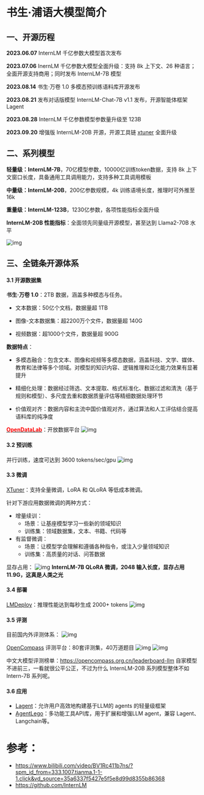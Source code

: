 # 书生·浦语大模型简介

## 一、开源历程

**2023.06.07** InternLM 千亿参数大模型首次发布

**2023.07.06** InernLM 千亿参数大模型全面升级：支持 8k 上下文、26 种语言；全面开源支持商用；同时发布 InternLM-7B 模型

**2023.08.14** 书生·万卷 1.0 多模态预训练语料库开源发布

**2023.08.21** 发布对话版模型 InternLM-Chat-7B v1.1 发布，开源智能体框架 Lagent

**2023.08.28** InternLM 千亿参数模型参数量升级至 123B

**2023.09.20** 增强版 InternLM-20B 开源，开源工具链 [xtuner](https://github.com/InternLM/xtuner) 全面升级

## 二、系列模型
**轻量级：InternLM-7B**，70亿模型参数，10000亿训练token数据，支持 8k 上下文窗口长度，具备通用工具调用能力，支持多种工具调用模板

**中量级：InternLM-20B**，200亿参数规模，4k 训练语境长度，推理时可外推至16k

**重量级：InternLM-123B**，1230亿参数，各项性能指标全面升级

**InternLM-20B 性能指标**：全面领先同量级开源模型，甚至达到 Llama2-70B 水平

![img](./1.jpg)

## 三、全链条开源体系

#### 3.1 开源数据集

**书生·万卷 1.0**：2TB 数据，涵盖多种模态与任务。

- 文本数据：50亿个文档，数据量超 1TB

- 图像-文本数据集：超2200万个文件，数据量超 140G

- 视频数据：超1000个文件，数据量超 900G

**数据特点**：

- 多模态融合：包含文本、图像和视频等多模态数据，涵盖科技、文学、媒体、教育和法律等多个领域。对模型的知识内容、逻辑推理和泛化能力效果有显著提升

- 精细化处理：数据经过筛选、文本提取、格式标准化、数据过滤和清洗（基于规则和模型）、多尺度去重和数据质量评估等精细数据处理环节

- 价值观对齐：数据内容和主流中国价值观对齐，通过算法和人工评估结合提高语料库的纯净度

[**<font color=red>OpenDataLab</font>**](https://opendatalab.org.cn/)：开放数据平台
![img](./2.jpg)

#### 3.2 预训练
并行训练，速度可达到 3600 tokens/sec/gpu
![img](./3.jpg)

#### 3.3 微调
[XTuner](https://github.com/InternLM/xtuner)：支持全量微调，LoRA 和 QLoRA 等低成本微调。

针对下游应用数据微调的两种方式：
- 增量续训：
    - 场景：让基座模型学习一些新的领域知识
    - 训练集：领域数据集，文本、书籍、代码等
- 有监督微调：
    - 场景：让模型学会理解和遵循各种指令，或注入少量领域知识
    - 训练集：高质量的对话、问答数据

显存占用：
![img](./4.jpg)
**InternLM-7B QLoRA 微调，2048 输入长度，显存占用 11.9G，这真是人类之光**

#### 3.4 部署
[LMDeploy](https://github.com/InternLM/lmdeploy)：推理性能达到每秒生成 2000+ tokens
![img](./8.jpg)

#### 3.5 评测
目前国内外评测体系：
![img](./5.jpg)

[OpenCompass](https://github.com/open-compass/opencompass) 评测平台：80套评测集，40万道题目
![img](./6.jpg)
![img](./7.jpg)

中文大模型评测榜单：https://opencompass.org.cn/leaderboard-llm
自家模型不进前三，一看就很公平公正，不过为什么 InternLM-20B 系列模型整体不如 Intern-7B 系列呢。

#### 3.6 应用
- [Lagent](https://github.com/InternLM/lagent)：允许用户高效地构建基于LLM的 agents 的轻量级框架
- [AgentLego](https://github.com/InternLM/agentlego)：多功能工具API库，用于扩展和增强LLM agent，兼容 Lagent、Langchain等。

# 参考：
- https://www.bilibili.com/video/BV1Rc411b7ns/?spm_id_from=333.1007.tianma.1-1-1.click&vd_source=35a6337f5427e5f5e8d99d8355b86368
- https://github.com/InternLM

